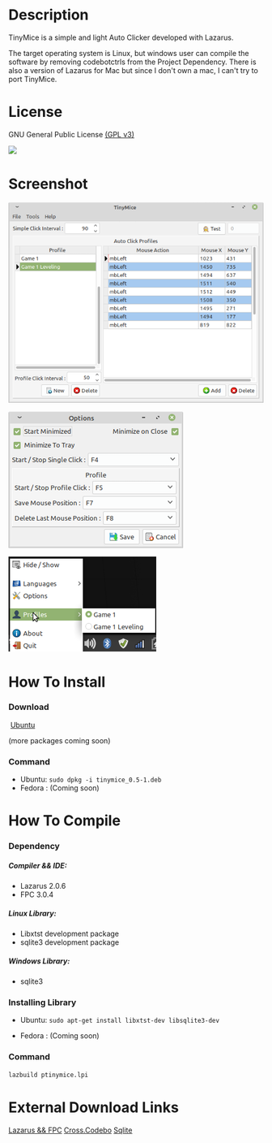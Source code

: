 



# Description

TinyMice is a simple and light Auto Clicker developed with Lazarus.  

The target operating system is Linux, but windows user can compile the software by removing codebotctrls from the Project Dependency. There is also a version of Lazarus for Mac but since I don't own a mac, I can't try to port TinyMice. 



# **License**

GNU General Public License [(GPL v3)](https://www.gnu.org/licenses/gpl-3.0.html)

![](https://www.gnu.org/graphics/gplv3-or-later.png)



# **Screenshot**

![](pictures/screenshot/Main.png)

![](pictures/screenshot/Options.png)

![](pictures/screenshot/systray.png)

# How To Install

### Download

​	[Ubuntu](https://raw.githubusercontent.com/TheLastCayen/tinymice/master/bin/tinymice_0.5-1.deb)

(more packages coming soon)

### Command

- Ubuntu:  ```sudo dpkg -i tinymice_0.5-1.deb ```
- Fedora : (Coming soon)



# How To Compile

### **Dependency**

##### Compiler && IDE: 

- Lazarus 2.0.6
- FPC 3.0.4

##### Linux Library: 

- Libxtst development package
- sqlite3 development package

##### Windows Library: 

- sqlite3

  

### Installing Library

- Ubuntu:  ```sudo apt-get install libxtst-dev libsqlite3-dev ```

- Fedora : (Coming soon)

  

### Command

```bash
lazbuild ptinymice.lpi
```



# External Download Links

[Lazarus && FPC](https://sourceforge.net/projects/lazarus/files/)
[Cross.Codebo](https://github.com/sysrpl/Cross.Codebot)
[Sqlite](https://www.sqlite.org/download.html)



